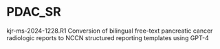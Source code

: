 # PDAC_SR
kjr-ms-2024-1228.R1	
Conversion of bilingual free-text pancreatic cancer radiologic reports to NCCN structured reporting templates using GPT-4
